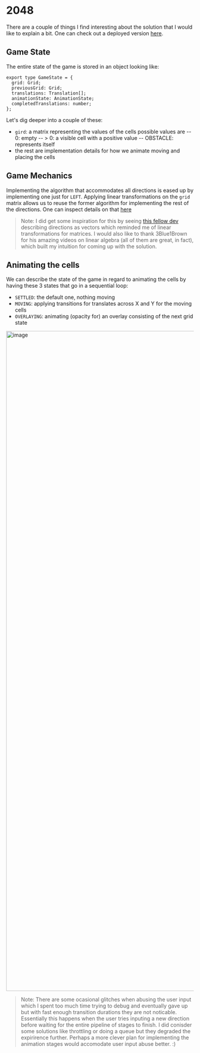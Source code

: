 # 2048

There are a couple of things I find interesting about the solution that I would like to explain a bit. One can check out a deployed version [here](https://intense-everglades-29802.herokuapp.com).

## Game State

The entire state of the game is stored in an object looking like:

```
export type GameState = {
  grid: Grid;
  previousGrid: Grid;
  translations: Translation[];
  animationState: AnimationState;
  completedTranslations: number;
};
```

Let's dig deeper into a couple of these:

- `gird`: a matrix representing the values of the cells possible values are
  -- 0: empty
  -- > 0: a visible cell with a positive value
  -- OBSTACLE: represents itself
- the rest are implementation details for how we animate moving and placing the cells

## Game Mechanics

Implementing the algorithm that accommodates all directions is eased up by implementing one just for `LEFT`. Applying linear transformations on the `grid` matrix allows us to reuse the former algorithm for implementing the rest of the directions. One can inspect details on that [here](https://github.com/denishristov/2048/blob/ad3a15a6cebeec63edcafafa478d59c5b3c1c94d/src/GameMechanics.ts#L114)

> Note: I did get some inspiration for this by seeing [this fellow dev](https://github.com/gabrielecirulli/2048/blob/fc1ef4fe5a5fcccea7590f3e4c187c75980b353f/js/game_manager.js#L194) describing directions as vectors which reminded me of linear transformations for matrices. I would also like to thank 3Blue1Brown for his amazing videos on linear algebra (all of them are great, in fact), which built my intuition for coming up with the solution.

## Animating the cells

We can describe the state of the game in regard to animating the cells by having these 3 states that go in a sequential loop:

- `SETTLED`: the default one, nothing moving
- `MOVING`: applying transitions for translates across X and Y for the moving cells
- `OVERLAYING`: animating (opacity for) an overlay consisting of the next grid state

<img width="1766" alt="image" src="https://user-images.githubusercontent.com/22468578/198354482-679dad17-1fb2-4f85-ab82-7758ac9e9edb.png">

> Note: There are some ocasional glitches when abusing the user input which I spent too much time trying to debug and eventually gave up but with fast enough transition durations they are not noticable. Essentially this happens when the user tries inputing a new direction before waiting for the entire pipeline of stages to finish. I did conisder some solutions like throttling or doing a queue but they degraded the expirirence further. Perhaps a more clever plan for implementing the animation stages would accomodate user input abuse better. :) 
